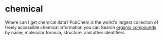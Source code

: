 # chemical
Where can I get chemical data?
PubChem is the world's largest collection of freely accessible chemical information.you can Search [organic compounds](https://researchemicalsforsale.com) by name, molecular formula, structure, and other identifiers.
